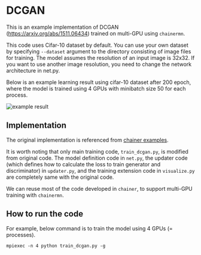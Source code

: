 # DCGAN

This is an example implementation of DCGAN (https://arxiv.org/abs/1511.06434) 
trained on multi-GPU using `chainermn`.

This code uses Cifar-10 dataset by default.
You can use your own dataset by specifying `--dataset` argument to the directory consisting of image files for training.
The model assumes the resolution of an input image is 32x32.
If you want to use another image resolution, you need to change the network architecture in net.py.

Below is an example learning result using cifar-10 dataset after 200 epoch, 
where the model is trained using 4 GPUs with minibatch size 50 for each process.

![example result](https://raw.githubusercontent.com/chainer/chainermn/master/examples/dcgan/example_image.png)

## Implementation

The original implementation is referenced from [chainer examples](https://github.com/chainer/chainer/tree/79d6bf6f4f5c86ba705b8fd377368519bc1fd264/examples/dcgan).

It is worth noting that only main training code, `train_dcgan.py`, is modified from original code.
The model definition code in `net.py`, the updater code (which defines how to calculate the loss to train generator and discriminator) in `updater.py`,
and the training extension code in `visualize.py` are completely same with the original code. 

We can reuse most of the code developed in `chainer`, to support multi-GPU training with `chainermn`.

## How to run the code

For example, below command is to train the model using 4 GPUs (= processes).

```
mpiexec -n 4 python train_dcgan.py -g
```
